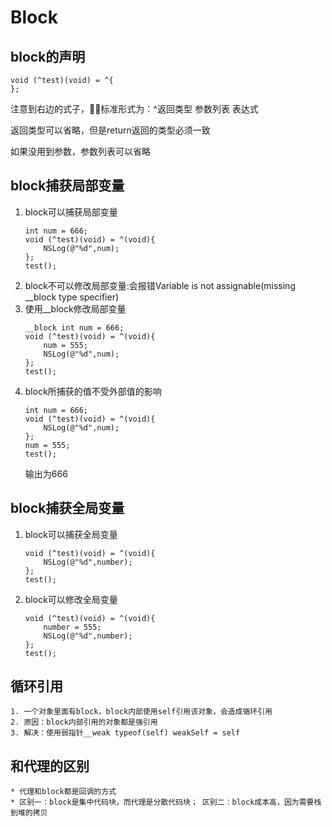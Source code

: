 # Block
## block的声明
```objc
void (^test)(void) = ^{
};
```
注意到右边的式子，标准形式为：^返回类型 参数列表 表达式

返回类型可以省略，但是return返回的类型必须一致

如果没用到参数，参数列表可以省略
## block捕获局部变量
1. block可以捕获局部变量
    ```objc
    int num = 666;
    void (^test)(void) = ^(void){
        NSLog(@"%d",num);
    };
    test();
    ```
2. block不可以修改局部变量:会报错Variable is not assignable(missing __block type specifier)
3. 使用__block修改局部变量
    ```objc
    __block int num = 666;
    void (^test)(void) = ^(void){
        num = 555;
        NSLog(@"%d",num);
    };
    test();
    ```
4. block所捕获的值不受外部值的影响
    ```objc
    int num = 666;
    void (^test)(void) = ^(void){
        NSLog(@"%d",num);
    };
    num = 555;
    test();
    ```
    输出为666
## block捕获全局变量
1. block可以捕获全局变量
    ```
    void (^test)(void) = ^(void){
        NSLog(@"%d",number);
    };
    test();
    ```
2. block可以修改全局变量
    ```
    void (^test)(void) = ^(void){
        number = 555;
        NSLog(@"%d",number);
    };
    test();
    ```
## 循环引用
    1. 一个对象里面有block，block内部使用self引用该对象，会造成循环引用
    2. 原因：block内部引用的对象都是强引用
    3. 解决：使用弱指针__weak typeof(self) weakSelf = self
## 和代理的区别
    * 代理和block都是回调的方式
    * 区别一：block是集中代码块，而代理是分散代码块； 区别二：block成本高，因为需要栈到堆的拷贝
    
